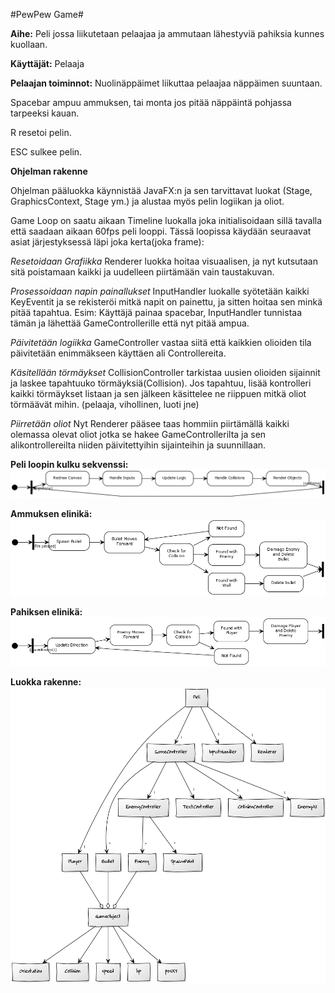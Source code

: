 #PewPew Game#

**Aihe:** Peli jossa liikutetaan pelaajaa ja ammutaan lähestyviä pahiksia kunnes kuollaan.

**Käyttäjät:** Pelaaja

**Pelaajan toiminnot:**
Nuolinäppäimet liikuttaa pelaajaa näppäimen suuntaan.

Spacebar ampuu ammuksen, tai monta jos pitää näppäintä
pohjassa tarpeeksi kauan.

R resetoi pelin.

ESC sulkee pelin.



**Ohjelman rakenne**

Ohjelman pääluokka käynnistää JavaFX:n ja sen tarvittavat luokat (Stage, GraphicsContext, Stage ym.)
ja alustaa myös pelin logiikan ja oliot.

Game Loop on saatu aikaan Timeline luokalla joka initialisoidaan sillä tavalla että saadaan aikaan
60fps peli looppi. Tässä loopissa käydään seuraavat asiat järjestyksessä läpi joka kerta(joka frame):

*Resetoidaan Grafiikka*
Renderer luokka hoitaa visuaalisen, ja nyt kutsutaan sitä poistamaan kaikki ja uudelleen piirtämään
vain taustakuvan.

*Prosessoidaan napin painallukset*
InputHandler luokalle syötetään kaikki KeyEventit ja se rekisteröi mitkä napit on painettu, 
ja sitten hoitaa sen minkä pitää tapahtua. Esim: Käyttäjä painaa spacebar, InputHandler tunnistaa
tämän ja lähettää GameControllerille että nyt pitää ampua.

*Päivitetään logiikka*
GameController vastaa siitä että kaikkien olioiden tila päivitetään enimmäkseen käyttäen
ali Controllereita.

*Käsitellään törmäykset*
CollisionController tarkistaa uusien olioiden sijainnit ja laskee tapahtuuko törmäyksiä(Collision). Jos 
tapahtuu, lisää kontrolleri kaikki törmäykset listaan ja sen jälkeen käsittelee ne riippuen mitkä oliot
törmäävät mihin. (pelaaja, vihollinen, luoti jne)

*Piirretään oliot*
Nyt Renderer pääsee taas hommiin piirtämällä kaikki olemassa olevat oliot jotka se hakee
GameControllerilta ja sen alikontrollereilta niiden päivitettyihin sijainteihin ja suunnillaan.


**Peli loopin kulku sekvenssi:**
![Alt text](gameloop.png)

**Ammuksen elinikä:**
![Alt text](bulletlife.png)

**Pahiksen elinikä:**
![Alt text](enemylife.png)


**Luokka rakenne:**
![Alt text](luokkakaavio.png)

